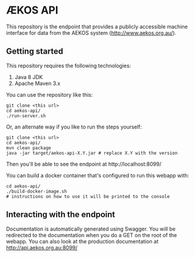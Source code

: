 # &AElig;KOS API
This repository is the endpoint that provides a publicly accessible machine interface for data from the AEKOS system (http://www.aekos.org.au/).

## Getting started
This repository requires the following technologies:
 1. Java 8 JDK
 2. Apache Maven 3.x

You can use the repository like this:

    git clone <this url>
    cd aekos-api/
    ./run-server.sh

Or, an alternate way if you like to run the steps yourself:

    git clone <this url>
    cd aekos-api/
    mvn clean package
    java -jar target/aekos-api-X.Y.jar # replace X.Y with the version
Then you'll be able to see the endpoint at http://localhost:8099/

You can build a docker container that's configured to run this webapp with:

    cd aekos-api/
    ./build-docker-image.sh
    # instructions on how to use it will be printed to the console

## Interacting with the endpoint
Documentation is automatically generated using Swagger. You will be redirected to the documentation when you do a GET on the root of the webapp. You can also look at the production documentation at http://api.aekos.org.au:8099/
